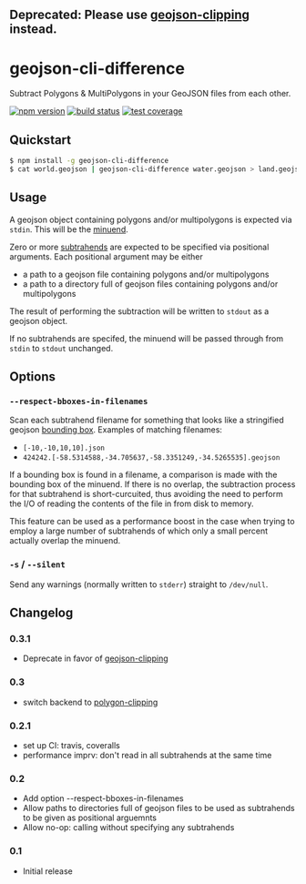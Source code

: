 ## Deprecated: Please use [geojson-clipping](https://github.com/mfogel/geojson-clipping) instead.

# geojson-cli-difference

Subtract Polygons & MultiPolygons in your GeoJSON files from each other.

[![npm version](https://img.shields.io/npm/v/geojson-cli-difference.svg)](https://www.npmjs.com/package/geojson-cli-difference)
[![build status](https://img.shields.io/travis/mfogel/geojson-cli-difference.svg)](https://travis-ci.org/mfogel/geojson-cli-difference)
[![test coverage](https://img.shields.io/coveralls/mfogel/geojson-cli-difference/master.svg)](https://coveralls.io/r/mfogel/geojson-cli-difference)

## Quickstart

```sh
$ npm install -g geojson-cli-difference
$ cat world.geojson | geojson-cli-difference water.geojson > land.geojson
```

## Usage

A geojson object containing polygons and/or multipolygons is expected via `stdin`. This will be the [minuend](https://en.wiktionary.org/wiki/minuend).

Zero or more [subtrahends](https://en.wiktionary.org/wiki/subtrahend) are expected to be specified via positional arguments. Each positional argument may be either

* a path to a geojson file containing polygons and/or multipolygons
* a path to a directory full of geojson files containing polygons and/or multipolygons

The result of performing the subtraction will be written to `stdout` as a geojson object.

If no subtrahends are specifed, the minuend will be passed through from `stdin` to `stdout` unchanged.

## Options

### `--respect-bboxes-in-filenames`

Scan each subtrahend filename for something that looks like a stringified geojson [bounding box](https://tools.ietf.org/html/rfc7946#section-5). Examples of matching filenames:

* `[-10,-10,10,10].json`
* `424242.[-58.5314588,-34.705637,-58.3351249,-34.5265535].geojson`

If a bounding box is found in a filename, a comparison is made with the bounding box of the minuend. If there is no overlap, the subtraction process for that subtrahend is short-curcuited, thus avoiding the need to perform the I/O of reading the contents of the file in from disk to memory.

This feature can be used as a performance boost in the case when trying to employ a large number of subtrahends of which only a small percent actually overlap the minuend.

### `-s` / `--silent`

Send any warnings (normally written to `stderr`) straight to `/dev/null`.

## Changelog

### 0.3.1

* Deprecate in favor of [geojson-clipping](https://github.com/mfogel/geojson-clipping)

### 0.3

* switch backend to [polygon-clipping](https://www.npmjs.com/package/polygon-clipping)

### 0.2.1

* set up CI: travis, coveralls
* performance imprv: don't read in all subtrahends at the same time

### 0.2

* Add option --respect-bboxes-in-filenames
* Allow paths to directories full of geojson files to be used as subtrahends to be given as positional arguemnts
* Allow no-op: calling without specifying any subtrahends

### 0.1

* Initial release
